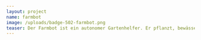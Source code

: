 ```yaml
---
layout: project
name: farmbot
image: /uploads/badge-502-farmbot.png
teaser: Der Farmbot ist ein autonomer Gartenhelfer. Er pflanzt, bewässer und düngt ein Hochbeet. Dazu nutzt er einen CNC-ähnlichen Ansatz. Auf der Bundesgartenschau in Heilbronn wird ein Prototyp ausgestellt sein und in Aktion zu begutachten.
---
```


